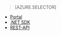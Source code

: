 > [AZURE.SELECTOR]
- [Portal](../articles/media-services-portal-get-started.md)
- [.NET SDK](../articles/media-services-dotnet-get-started.md)
- [REST-API](../articles/media-services-rest-get-started.md)
<!--HONumber=52--> 
